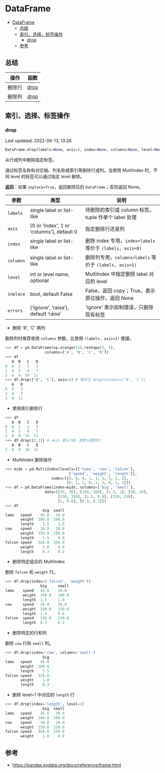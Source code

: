 # DataFrame

- [DataFrame](#dataframe)
  - [总结](#总结)
  - [索引、选择、标签操作](#索引选择标签操作)
    - [drop](#drop)
  - [参考](#参考)

## 总结

|操作|函数|
|---|---|
|删除行|[drop](#drop)|
|删除列|[drop](#drop)|

## 索引、选择、标签操作

### drop

Last updated: 2022-06-13, 13:26

```py
DataFrame.drop(labels=None, axis=0, index=None, columns=None, level=None, inplace=False, errors='raise')
```

从行或列中删除指定标签。

通过标签名称和对应轴、列名称或索引等删除行或列。当使用 MultiIndex 时，不同 level 的标签可以通过指定 level 删除。

**返回**：如果 `inplace=True`，返回删除后的 `DataFrame`；否则返回 None。

|参数|类型|说明|
|---|---|---|
|`labels`|single label or list-like|待删除的索引或 column 标签。tuple 作单个 label 处理|
|`axis`|{0 or ‘index’, 1 or ‘columns’}, default 0|指定删除行还是列|
|`index`|single label or list-like| 删除 index 专用，`index=labels` 等价于 `(labels, axis=0)`|
|`columns`|single label or list-like|删除列专用，`columns=labels` 等价于 `(labels, axis=1)`|
|`level`|int or level name, optional|MultiIndex 中指定删除 label 对应的 level|
|`inplace`|bool, default False|False，返回 copy；True，表示原位操作，返回 None|
|`errors`|{‘ignore’, ‘raise’}, default ‘raise’|'ignore' 表示抑制错误，只删除现有标签|

- 删除 'B', 'C' 两列

删除列时推荐使用 `columns` 参数，比使用 `(labels, axis=1)` 便捷。

```py
>>> df = pd.DataFrame(np.arange(12).reshape(3, 4),
                  columns=['A', 'B', 'C', 'D'])
>>> df
   A  B   C   D
0  0  1   2   3
1  4  5   6   7
2  8  9  10  11
>>> df.drop(['B', 'C'], axis=1) # 等价于 drop(columns=['B', 'C'])
   A   D
0  0   3
1  4   7
2  8  11
```

- 使用索引删除行

```py
>>> df
   A  B   C   D
0  0  1   2   3
1  4  5   6   7
2  8  9  10  11
>>> df.drop([0,1]) # axis 默认为0，即默认删除行
   A  B   C   D
2  8  9  10  11
```

- MultiIndex 删除操作

```py
>>> midx = pd.MultiIndex(levels=[['lama', 'cow', 'falcon'],
                             ['speed', 'weight', 'length']],
                     codes=[[0, 0, 0, 1, 1, 1, 2, 2, 2],
                            [0, 1, 2, 0, 1, 2, 0, 1, 2]])
>>> df = pd.DataFrame(index=midx, columns=['big', 'small'],
                  data=[[45, 30], [200, 100], [1.5, 1], [30, 20],
                        [250, 150], [1.5, 0.8], [320, 250],
                        [1, 0.8], [0.3, 0.2]])
>>> df
                 big  small
lama   speed    45.0   30.0
       weight  200.0  100.0
       length    1.5    1.0
cow    speed    30.0   20.0
       weight  250.0  150.0
       length    1.5    0.8
falcon speed   320.0  250.0
       weight    1.0    0.8
       length    0.3    0.2
```

- 删除特定组合的 MultiIndex

删除 `falcon` 和 `weight` 行。

```py
>>> df.drop(index=('falcon', 'weight'))
                big     small
lama    speed   45.0    30.0
        weight  200.0   100.0
        length  1.5     1.0
cow     speed   30.0    20.0
        weight  250.0   150.0
        length  1.5     0.8
falcon  speed   320.0   250.0
        length  0.3     0.2
```

- 删除特定的行和列

删除 `cow` 行和 `small` 列。

```py
>>> df.drop(index='cow', columns='small')
                 big
lama   speed    45.0
       weight  200.0
       length    1.5
falcon speed   320.0
       weight    1.0
       length    0.3
```

- 删除 level=1 中对应的 `length` 行

```py
>>> df.drop(index='length', level=1)
                 big  small
lama   speed    45.0   30.0
       weight  200.0  100.0
cow    speed    30.0   20.0
       weight  250.0  150.0
falcon speed   320.0  250.0
       weight    1.0    0.8
```

## 参考

- https://pandas.pydata.org/docs/reference/frame.html
